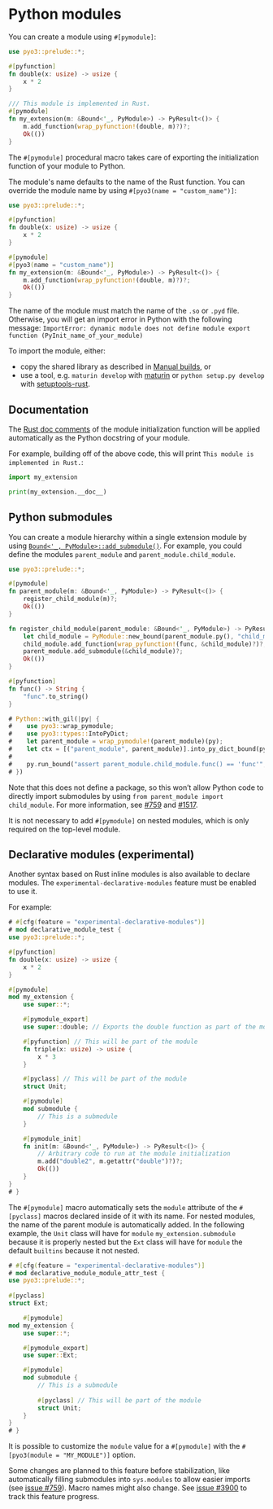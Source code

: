 # Python modules

You can create a module using `#[pymodule]`:

```rust
use pyo3::prelude::*;

#[pyfunction]
fn double(x: usize) -> usize {
    x * 2
}

/// This module is implemented in Rust.
#[pymodule]
fn my_extension(m: &Bound<'_, PyModule>) -> PyResult<()> {
    m.add_function(wrap_pyfunction!(double, m)?)?;
    Ok(())
}
```

The `#[pymodule]` procedural macro takes care of exporting the initialization function of your
module to Python.

The module's name defaults to the name of the Rust function. You can override the module name by
using `#[pyo3(name = "custom_name")]`:

```rust
use pyo3::prelude::*;

#[pyfunction]
fn double(x: usize) -> usize {
    x * 2
}

#[pymodule]
#[pyo3(name = "custom_name")]
fn my_extension(m: &Bound<'_, PyModule>) -> PyResult<()> {
    m.add_function(wrap_pyfunction!(double, m)?)?;
    Ok(())
}
```

The name of the module must match the name of the `.so` or `.pyd`
file. Otherwise, you will get an import error in Python with the following message:
`ImportError: dynamic module does not define module export function (PyInit_name_of_your_module)`

To import the module, either:
 - copy the shared library as described in [Manual builds](building-and-distribution.md#manual-builds), or
 - use a tool, e.g. `maturin develop` with [maturin](https://github.com/PyO3/maturin) or
`python setup.py develop` with [setuptools-rust](https://github.com/PyO3/setuptools-rust).

## Documentation

The [Rust doc comments](https://doc.rust-lang.org/stable/book/ch03-04-comments.html) of the module
initialization function will be applied automatically as the Python docstring of your module.

For example, building off of the above code, this will print `This module is implemented in Rust.`:

```python
import my_extension

print(my_extension.__doc__)
```

## Python submodules

You can create a module hierarchy within a single extension module by using
[`Bound<'_, PyModule>::add_submodule()`]({{#PYO3_DOCS_URL}}/pyo3/prelude/trait.PyModuleMethods.html#tymethod.add_submodule).
For example, you could define the modules `parent_module` and `parent_module.child_module`.

```rust
use pyo3::prelude::*;

#[pymodule]
fn parent_module(m: &Bound<'_, PyModule>) -> PyResult<()> {
    register_child_module(m)?;
    Ok(())
}

fn register_child_module(parent_module: &Bound<'_, PyModule>) -> PyResult<()> {
    let child_module = PyModule::new_bound(parent_module.py(), "child_module")?;
    child_module.add_function(wrap_pyfunction!(func, &child_module)?)?;
    parent_module.add_submodule(&child_module)?;
    Ok(())
}

#[pyfunction]
fn func() -> String {
    "func".to_string()
}

# Python::with_gil(|py| {
#    use pyo3::wrap_pymodule;
#    use pyo3::types::IntoPyDict;
#    let parent_module = wrap_pymodule!(parent_module)(py);
#    let ctx = [("parent_module", parent_module)].into_py_dict_bound(py);
#
#    py.run_bound("assert parent_module.child_module.func() == 'func'", None, Some(&ctx)).unwrap();
# })
```

Note that this does not define a package, so this won’t allow Python code to directly import
submodules by using `from parent_module import child_module`. For more information, see
[#759](https://github.com/PyO3/pyo3/issues/759) and
[#1517](https://github.com/PyO3/pyo3/issues/1517#issuecomment-808664021).

It is not necessary to add `#[pymodule]` on nested modules, which is only required on the top-level module.

## Declarative modules (experimental)

Another syntax based on Rust inline modules is also available to declare modules.
The `experimental-declarative-modules` feature must be enabled to use it.

For example:
```rust
# #[cfg(feature = "experimental-declarative-modules")]
# mod declarative_module_test {
use pyo3::prelude::*;

#[pyfunction]
fn double(x: usize) -> usize {
    x * 2
}

#[pymodule]
mod my_extension {
    use super::*;

    #[pymodule_export]
    use super::double; // Exports the double function as part of the module

    #[pyfunction] // This will be part of the module
    fn triple(x: usize) -> usize {
        x * 3
    }

    #[pyclass] // This will be part of the module
    struct Unit;

    #[pymodule]
    mod submodule {
        // This is a submodule
    }

    #[pymodule_init]
    fn init(m: &Bound<'_, PyModule>) -> PyResult<()> {
        // Arbitrary code to run at the module initialization
        m.add("double2", m.getattr("double")?)?;
        Ok(())
    }
}
# }
```

The `#[pymodule]` macro automatically sets the `module` attribute of the `#[pyclass]` macros declared inside of it with its name.
For nested modules, the name of the parent module is automatically added.
In the following example, the `Unit` class will have for `module` `my_extension.submodule` because it is properly nested
but the `Ext` class will have for `module` the default `builtins` because it not nested.
```rust
# #[cfg(feature = "experimental-declarative-modules")]
# mod declarative_module_module_attr_test {
use pyo3::prelude::*;
    
#[pyclass]
struct Ext;

    #[pymodule]
mod my_extension {
    use super::*;

    #[pymodule_export]
    use super::Ext;

    #[pymodule]
    mod submodule {
        // This is a submodule
        
        #[pyclass] // This will be part of the module
        struct Unit;
    }
}
# }
```
It is possible to customize the `module` value for a `#[pymodule]` with the `#[pyo3(module = "MY_MODULE")]` option.

Some changes are planned to this feature before stabilization, like automatically
filling submodules into `sys.modules` to allow easier imports (see [issue #759](https://github.com/PyO3/pyo3/issues/759)).
Macro names might also change.
See [issue #3900](https://github.com/PyO3/pyo3/issues/3900) to track this feature progress.
